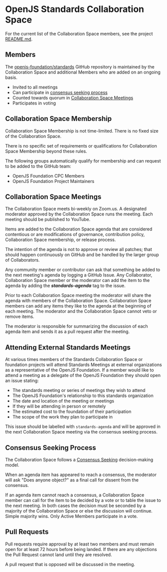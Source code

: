 # <a id="openjs-standards-working-group"></a> OpenJS Standards Collaboration Space

<!-- yet to add -->
For the current list of the Collaboration Space members, see the project [README.md](./README.md).

## Members

The [openjs-foundation/standards](https://github.com/openjs-foundation/standards) GitHub
repository is maintained by the Collaboration Space and additional Members who are
added on an ongoing basis.

* Invited to all meetings
* Can participate in [consensus seeking process](#consensus-seeking-process)
* Counted towards quorum in [Collaboration Space Meetings](#collaboration-space-meetings)
* Participates in voting

## <a id="working-group-membership"></a> Collaboration Space Membership

Collaboration Space Membership is not time-limited. There is no fixed size of the Collaboration Space.

There is no specific set of requirements or qualifications for Collaboration Space Membership beyond these rules.

The following groups automatically qualify for membership and can request to be added to the GitHub team:

* OpenJS Foundation CPC Members
* OpenJS Foundation Project Maintainers

## <a id="working-group-meetings"></a> Collaboration Space Meetings

The Collaboration Space meets bi-weekly on Zoom.us. A designated moderator
approved by the Collaboration Space runs the meeting. Each meeting should be
published to YouTube.

Items are added to the Collaboration Space agenda that are considered contentious or
are modifications of governance, contribution policy, Collaboration Space membership,
or release process.

The intention of the agenda is not to approve or review all patches;
that should happen continuously on GitHub and be handled by the larger
group of Collaborators.

Any community member or contributor can ask that something be added to
the next meeting's agenda by logging a GitHub Issue. Any Collaborator,
Collaboration Space member or the moderator can add the item to the agenda by adding
the ***standards-agenda*** tag to the issue.

Prior to each Collaboration Space meeting the moderator will share the agenda with
members of the Collaboration Space. Collaboration Space members can add any items they like to the
agenda at the beginning of each meeting. The moderator and the Collaboration Space
cannot veto or remove items.

The moderator is responsible for summarizing the discussion of each
agenda item and sends it as a pull request after the meeting.

## Attending External Standards Meetings

At various times members of the Standards Collaboration Space or foundation projects will attend Standards Meetings
at external organizations as a representative of the OpenJS Foundation.
If a member would like to attend a meeting as a delegate of the OpenJS Foundation
they should open an issue stating:

* The standards meeting or series of meetings they wish to attend
* The OpenJS Foundation's relationship to this standards organization
* The date and location of the meeting or meetings
* If they will be attending in person or remotely
* The estimated cost to the foundation of their participation
* The scope of the work they plan to participate in

This issue should be labelled with `standards-agenda` and will be approved in the
next Collaboration Space meeting via the consensus seeking process.

## Consensus Seeking Process

The Collaboration Space follows a
[Consensus Seeking](http://en.wikipedia.org/wiki/Consensus-seeking_decision-making)
decision-making model.

When an agenda item has appeared to reach a consensus, the moderator
will ask "Does anyone object?" as a final call for dissent from the
consensus.

If an agenda item cannot reach a consensus, a Collaboration Space member can call for
the item to be decided by a vote or to table the issue to the next
meeting. In both cases the decision must be seconded by a majority of the Collaboration Space
or else the discussion will continue. Simple majority wins. Only Active
Members participate in a vote.

## Pull Requests

Pull requests require approval by at least two members and must remain open for at least 72 hours before being landed. If there are any objections the Pull Request cannot land until they are resolved.

A pull request that is opposed will be discussed in the meeting.

